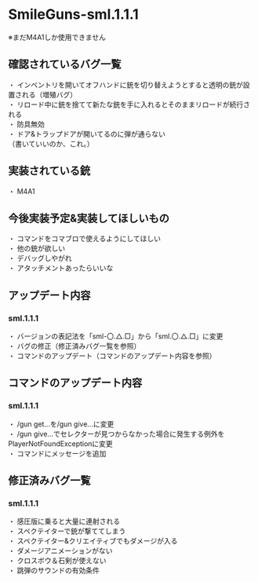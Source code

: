 # SmileGuns-sml.1.1.1
※まだM4A1しか使用できません
## 確認されているバグ一覧
・ インベントリを開いてオフハンドに銃を切り替えようとすると透明の銃が設置される（増殖バグ）  
・ リロード中に銃を捨てて新たな銃を手に入れるとそのままリロードが続行される  
・ 防具無効  
・ ドア&トラップドアが開いてるのに弾が通らない  
（書いていいのか、これ。）
## 実装されている銃
・ M4A1
## 今後実装予定&実装してほしいもの
・ コマンドをコマブロで使えるようにしてほしい  
・ 他の銃が欲しい  
・ デバッグしやがれ  
・ アタッチメントあったらいいな  

## アップデート内容
 ### sml.1.1.1
  ・ バージョンの表記法を「sml-〇.△.□」から「sml.〇.△.□」に変更  
  ・ バグの修正（修正済みバグ一覧を参照）  
  ・ コマンドのアップデート（コマンドのアップデート内容を参照）  

## コマンドのアップデート内容
 ### sml.1.1.1
  ・ /gun get...を/gun give...に変更  
  ・ /gun give...でセレクターが見つからなかった場合に発生する例外をPlayerNotFoundExceptionに変更  
  ・ コマンドにメッセージを追加  

## 修正済みバグ一覧
 ### sml.1.1.1
  ・ 感圧版に乗ると大量に連射される  
  ・ スペクテイターで銃が撃ててしまう  
  ・ スペクテイター&クリエイティブでもダメージが入る  
  ・ ダメージアニメーションがない  
  ・ クロスボウ＆石剣が使えない  
  ・ 跳弾のサウンドの有効条件  
